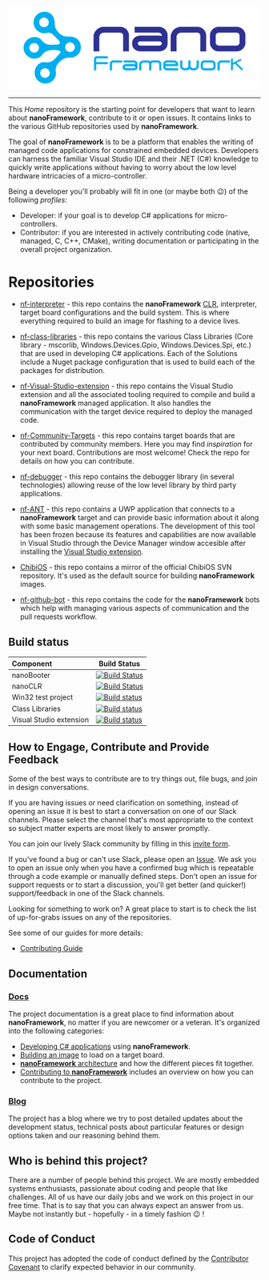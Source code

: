 ![nanoFramework logo](resources/logo/nanoFramework-repo-logo.png)

-----

This _Home_ repository is the starting point for developers that want to learn about **nanoFramework**, contribute to it or open issues.
It contains links to the various GitHub repositories used by **nanoFramework**.

The goal of **nanoFramework** is to be a platform that enables the writing of managed code applications for constrained embedded devices. 
Developers can harness the familiar Visual Studio IDE and their .NET (C#) knowledge to quickly write applications without having to worry about the low level hardware intricacies of a micro-controller.

Being a developer you'll probably will fit in one (or maybe both :wink:) of the following _profiles_:
- Developer: if your goal is to develop C# applications for micro-controllers.
- Contributor: if you are interested in actively contributing code (native, managed, C, C++, CMake), writing documentation or participating in the overall project organization.


# Repositories

- [nf-interpreter](https://github.com/nanoframework/nf-interpreter) - this repo contains the **nanoFramework** [CLR](https://en.wikipedia.org/wiki/Common_Language_Runtime), interpreter, target board configurations and the build system. This is where everything required to build an image for flashing to a device lives.

- [nf-class-libraries](https://github.com/nanoframework/nf-class-libraries) - this repo contains the various Class Libraries (Core library - mscorlib, Windows.Devices.Gpio, Windows.Devices.Spi, etc.) that are used in developing C# applications. Each of the Solutions include a Nuget package configuration that is used to build each of the packages for distribution.

- [nf-Visual-Studio-extension](https://github.com/nanoframework/nf-Visual-Studio-extension) - this repo contains the Visual Studio extension and all the associated tooling required to compile and build a **nanoFramework** managed application. It also handles the communication with the target device required to deploy the managed code.

- [nf-Community-Targets](https://github.com/nanoframework/nf-Community-Targets) - this repo contains target boards that are contributed by community members. Here you may find _inspiration_ for your next board. Contributions are most welcome! Check the repo for details on how you can contribute.

- [nf-debugger](https://github.com/nanoframework/nf-debugger) - this repo contains the debugger library (in several technologies) allowing reuse of the low level library by third party applications.

- [nf-ANT](https://github.com/nanoframework/nf-ANT) - this repo contains a UWP application that connects to a **nanoFramework** target and can provide basic information about it along with some basic management operations. The development of this tool has been frozen because its features and capabilities are now available in Visual Studio through the Device Manager window accesible after installing the [Visual Studio extension](https://github.com/nanoframework/nf-Visual-Studio-extension).

- [ChibiOS](https://github.com/nanoframework/ChibiOS) - this repo contains a mirror of the official ChibiOS SVN repository. It's used as the default source for building **nanoFramework** images.

- [nf-github-bot](https://github.com/nanoframework/nf-github-bot) - this repo contains the code for the **nanoFramework** bots which help with managing various aspects of communication and the pull requests workflow.


## Build status

| Component | Build Status |
|:-|---|
| nanoBooter | [![Build Status](https://travis-ci.org/nanoframework/nf-interpreter.svg?branch=master)](https://travis-ci.org/nanoframework/nf-interpreter) |
| nanoCLR | [![Build Status](https://travis-ci.org/nanoframework/nf-interpreter.svg?branch=master)](https://travis-ci.org/nanoframework/nf-interpreter) |
| Win32 test project | [![Build status](https://ci.appveyor.com/api/projects/status/94fldjinqji4w977?svg=true)](https://ci.appveyor.com/project/nfbot/nf-interpreter) |
| Class Libraries | [![Build status](https://ci.appveyor.com/api/projects/status/terbqvfdlw8po3cm?svg=true)](https://ci.appveyor.com/project/nfbot/nf-class-libraries) |
| Visual Studio extension | [![Build status](https://ci.appveyor.com/api/projects/status/9mtqen1wi0tv8x54?svg=true)](https://ci.appveyor.com/project/nfbot/nf-visual-studio-extension) |


## How to Engage, Contribute and Provide Feedback

Some of the best ways to contribute are to try things out, file bugs, and join in design conversations.


If you are having issues or need clarification on something, instead of opening an issue it is best to start a conversation on one of our Slack channels.
Please select the channel that's most appropriate to the context so subject matter experts are most likely to answer promptly.

You can join our lively Slack community by filling in this [invite form](https://nanoframework.wordpress.com/slack-invite-form/).


If you've found a bug or can't use Slack, please open an [Issue](https://github.com/nanoframework/Home/issues).
We ask you to open an issue only when you have a confirmed bug which is repeatable through a code example or manually defined steps. Don't open an issue for support requests or to start a discussion, you'll get better (and quicker!) support/feedback in one of the Slack channels.

Looking for something to work on? A great place to start is to check the list of up-for-grabs issues on any of the repositories.

See some of our guides for more details:

* [Contributing Guide](CONTRIBUTING.md)


## Documentation

### [Docs](docs/)

The project documentation is a great place to find information about **nanoFramework**, no matter if you are newcomer or a veteran. It's organized into the following categories:
- [Developing C# applications](docs/developing-apps) using **nanoFramework**.
- [Building an image](docs/building) to load on a target board.
- [**nanoFramework** architecture](docs/architecture/) and how the different pieces fit together.
- [Contributing to **nanoFramework**](docs/contributing/) includes an overview on how you can contribute to the project. 


### [Blog](https://nanoframework.wordpress.com)

The project has a blog where we try to post detailed updates about the development status, technical posts about particular features or design options taken and our reasoning behind them.


## Who is behind this project?

There are a number of people behind this project. We are mostly embedded systems enthusiasts, passionate about coding and people that like challenges. 
All of us have our daily jobs and we work on this project in our free time.
That is to say that you can always expect an answer from us. Maybe not instantly but - hopefully - in a timely fashion :wink: !


## Code of Conduct
This project has adopted the code of conduct defined by the [Contributor Covenant](http://contributor-covenant.org/)
to clarify expected behavior in our community.
